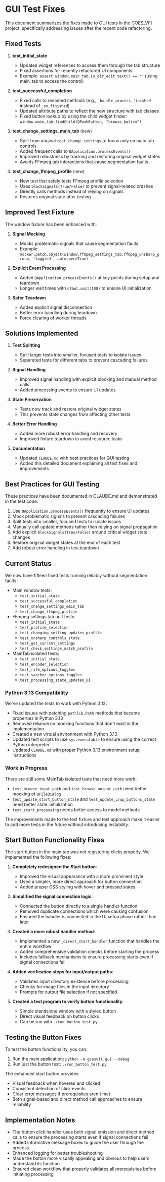 # GUI Test Fixes

This document summarizes the fixes made to GUI tests in the GOES_VFI project, specifically addressing issues after the recent code refactoring.

## Fixed Tests

1. **test_initial_state**
   - Updated widget references to access them through the tab structure
   - Fixed assertions for recently refactored UI components
   - Example: `assert window.main_tab.in_dir_edit.text() == ""` (using main_tab to access the control)

2. **test_successful_completion**
   - Fixed calls to renamed methods (e.g., `_handle_process_finished` instead of `_on_finished`)
   - Updated attribute paths to reflect the new structure with tab classes
   - Fixed button lookup by using the child widget finder: `window.main_tab.findChild(QPushButton, "browse_button")`

3. **test_change_settings_main_tab** (new)
   - Split from original `test_change_settings` to focus only on main tab controls
   - Added frequent calls to `QApplication.processEvents()`
   - Improved robustness by tracking and restoring original widget states
   - Avoids FFmpeg tab interactions that cause segmentation faults

4. **test_change_ffmpeg_profile** (new)
   - New test that safely tests FFmpeg profile selection
   - Uses `blockSignals(True/False)` to prevent signal-related crashes
   - Directly calls methods instead of relying on signals
   - Restores original state after testing

## Improved Test Fixture

The window fixture has been enhanced with:

1. **Signal Mocking**
   - Mocks problematic signals that cause segmentation faults
   - Example: `mocker.patch.object(window.ffmpeg_settings_tab.ffmpeg_unsharp_group, 'toggled', autospec=True)`

2. **Explicit Event Processing**
   - Added `QApplication.processEvents()` at key points during setup and teardown
   - Longer wait times with `qtbot.wait(100)` to ensure UI initialization

3. **Safer Teardown**
   - Added explicit signal disconnection
   - Better error handling during teardown
   - Force clearing of worker threads

## Solutions Implemented

1. **Test Splitting**
   - Split larger tests into smaller, focused tests to isolate issues
   - Separated tests for different tabs to prevent cascading failures

2. **Signal Handling**
   - Improved signal handling with explicit blocking and manual method calls
   - Added processing events to ensure UI updates

3. **State Preservation**
   - Tests now track and restore original widget states
   - This prevents state changes from affecting other tests

4. **Better Error Handling**
   - Added more robust error handling and recovery
   - Improved fixture teardown to avoid resource leaks

5. **Documentation**
   - Updated `CLAUDE.md` with best practices for GUI testing
   - Added this detailed document explaining all test fixes and improvements

## Best Practices for GUI Testing

These practices have been documented in CLAUDE.md and demonstrated in the test code:

1. Use `QApplication.processEvents()` frequently to ensure UI updates
2. Mock problematic signals to prevent cascading failures
3. Split tests into smaller, focused tests to isolate issues
4. Manually call update methods rather than relying on signal propagation
5. Add explicit `blockSignals(True/False)` around critical widget state changes
6. Restore original widget states at the end of each test
7. Add robust error handling in test teardown

## Current Status

We now have fifteen fixed tests running reliably without segmentation faults:
- Main window tests:
  - `test_initial_state`
  - `test_successful_completion`
  - `test_change_settings_main_tab`
  - `test_change_ffmpeg_profile`
- FFmpeg settings tab unit tests:
  - `test_initial_state`
  - `test_profile_selection`
  - `test_changing_setting_updates_profile`
  - `test_unsharp_controls_state`
  - `test_get_current_settings`
  - `test_check_settings_match_profile`
- MainTab isolated tests:
  - `test_initial_state`
  - `test_encoder_selection`
  - `test_rife_options_toggles`
  - `test_sanchez_options_toggles`
  - `test_processing_state_updates_ui`

### Python 3.13 Compatibility

We've updated the tests to work with Python 3.13:
- Fixed issues with patching `pathlib.Path` methods that became properties in Python 3.13
- Removed reliance on mocking functions that don't exist in the implementation
- Created a new virtual environment with Python 3.13
- Updated test scripts to use `sys.executable` to ensure using the correct Python interpreter
- Updated `CLAUDE.md` with proper Python 3.13 environment setup instructions

### Work in Progress

There are still some MainTab isolated tests that need more work:
- `test_browse_input_path` and `test_browse_output_path` need better mocking of `QFileDialog`
- `test_update_start_button_state` and `test_update_crop_buttons_state` need better state initialization
- `test_start_processing` needs better access to model methods

The improvements made to the test fixture and test approach make it easier to add more tests in the future without introducing instability.

## Start Button Functionality Fixes

The start button in the main tab was not registering clicks properly. We implemented the following fixes:

1. **Completely redesigned the Start button**:
   - Improved the visual appearance with a more prominent style
   - Used a simpler, more direct approach for button connection
   - Added proper CSS styling with hover and pressed states

2. **Simplified the signal connection logic**:
   - Connected the button directly to a single handler function
   - Removed duplicate connections which were causing confusion
   - Ensured the handler is connected in the UI setup phase rather than later

3. **Created a more robust handler method**:
   - Implemented a new `_direct_start_handler` function that handles the entire workflow
   - Added comprehensive validation checks before starting the process
   - Includes fallback mechanisms to ensure processing starts even if signal connections fail

4. **Added verification steps for input/output paths**:
   - Validates input directory existence before processing
   - Checks for image files in the input directory
   - Prompts for output file selection if not specified

5. **Created a test program to verify button functionality**:
   - Simple standalone window with a styled button
   - Direct visual feedback on button clicks
   - Can be run with `./run_button_test.py`

## Testing the Button Fixes

To test the button functionality, you can:

1. Run the main application: `python -m goesvfi.gui --debug`
2. Run just the button test: `./run_button_test.py`

The enhanced start button provides:
- Visual feedback when hovered and clicked
- Consistent detection of click events
- Clear error messages if prerequisites aren't met
- Both signal-based and direct method call approaches to ensure reliability

## Implementation Notes

- The button click handler uses both signal emission and direct method calls to ensure the processing starts even if signal connections fail
- Added informative message boxes to guide the user through the process
- Enhanced logging for better troubleshooting
- Made the button more visually appealing and obvious to help users understand its function
- Ensured clean workflow that properly validates all prerequisites before initiating processing
